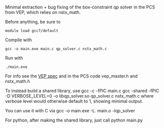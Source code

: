 Minimal extraction + bug fixing of the box-constraint qp solver in the PCS from VEP, which relies on nstx_math. 

Before anything, be sure to 

`module load gcc7/default`

Compile with 

`gcc -o main.exe main.c qp_solver.c nstx_math.c`

Run with 

`./main.exe`

For info see the [VEP spec](https://docs.google.com/document/d/1Qhbk7MiGolmaRhRa7-8sl-yOGcHsVb9RWQPyULVm31s/edit#) and in the PCS code vep_master.h and nstx_math.h

To instead build a shared library, use 
    gcc -c -fPIC main.c
    gcc -shared -fPIC -D VERBOSE_LEVEL=0 -o libqp_solver.so qp_solver.c nstx_math.c
where verbose level would otherwise default to 1, showing minimal output. 

You can use it with C via
    gcc -o main.exe -L. main.o -lqp_solver

For python, after making the shared library, just call
    python main.py
